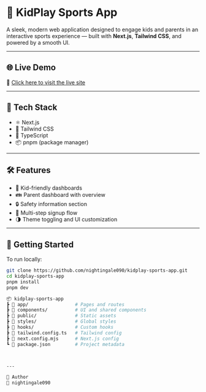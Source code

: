 # 🧒 KidPlay Sports App

A sleek, modern web application designed to engage kids and parents in an interactive sports experience — built with **Next.js**, **Tailwind CSS**, and powered by a smooth UI.

---

## 🌐 Live Demo

🚀 [Click here to visit the live site](https://kidplay-sports-app.vercel.app)

---


## 🔧 Tech Stack

- ⚛️ Next.js
- 🎨 Tailwind CSS
- 🧩 TypeScript
- 📦 pnpm (package manager)

---

## 🛠️ Features

- 👶 Kid-friendly dashboards
- 👪 Parent dashboard with overview
- 🔒 Safety information section
- 📝 Multi-step signup flow
- 🌗 Theme toggling and UI customization

---

## 🚀 Getting Started

To run locally:

```bash
git clone https://github.com/nightingale090/kidplay-sports-app.git
cd kidplay-sports-app
pnpm install
pnpm dev

📦 kidplay-sports-app
┣ 📂 app/                 # Pages and routes
┣ 📂 components/          # UI and shared components
┣ 📂 public/              # Static assets
┣ 📂 styles/              # Global styles
┣ 📂 hooks/               # Custom hooks
┣ 📜 tailwind.config.ts   # Tailwind config
┣ 📜 next.config.mjs      # Next.js config
┗ 📜 package.json         # Project metadata



---

🧠 Author
👤 nightingale090
